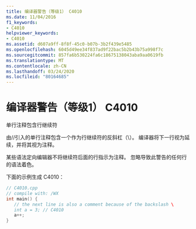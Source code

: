 ```yaml
---
title: 编译器警告（等级1） C4010
ms.date: 11/04/2016
f1_keywords:
- C4010
helpviewer_keywords:
- C4010
ms.assetid: d607a9ff-8f8f-45c0-b07b-3b2f439e5485
ms.openlocfilehash: 6045d49ee34f837ad9f22bac5b2b43b75a998f7c
ms.sourcegitcommit: 857fa6b530224fa6c18675138043aba9aa0619fb
ms.translationtype: MT
ms.contentlocale: zh-CN
ms.lasthandoff: 03/24/2020
ms.locfileid: "80164685"
---
```

# <a name="compiler-warning-level-1-c4010"></a>编译器警告（等级1） C4010

单行注释包含行继续符

由//引入的单行注释包含一个作为行继续符的反斜杠（\\）。 编译器将下一行视为延续，并将其视为注释。

某些语法定向编辑器不将继续符后面的行指示为注释。 忽略导致此警告的任何行的语法着色。

下面的示例生成 C4010：

```cpp
// C4010.cpp
// compile with: /WX
int main() {
   // the next line is also a comment because of the backslash \
   int a = 3; // C4010
   a++;
}
```
